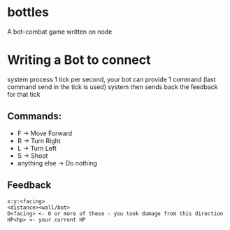 # bottles
A bot-combat game written on node


# Writing a Bot to connect
system process 1 tick per second, your bot can provide 1 command (last command send in the tick is used)
system then sends back the feedback for that tick
## Commands:
* F -> Move Forward
* R -> Turn Right
* L -> Turn Left
* S -> Shoot
* anything else -> Do nothing

## Feedback
```
x:y:<facing>
<distance><wall/bot>
D<facing> <- 0 or more of these - you took damage from this direction
HP<hp> <- your current HP
```
